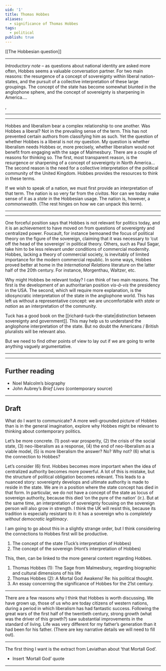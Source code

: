 ```yaml
---
uid: '1'
title: Thomas Hobbes
aliases:
  - significance of Thomas Hobbes
tags:
  - political
publish: true
---
```

[[The Hobbesian question]]
___
*Introductory note* – as questions about national identity are asked more often, Hobbes seems a valuable conversation partner. For two main reasons: the resurgence of a concept of sovereignty within liberal nation-states, and the pursuit of a collective interpretation of these large groupings. The concept of the state has become somewhat blunted in the anglophone sphere, and the concept of sovereignty is sharpening in America….

,
___
___
Hobbes and liberalism bear a complex relationship to one another. Was Hobbes a liberal? Not in the prevailing sense of the term. This has not prevented certain authors from classifying him as such. Yet the question of whether Hobbes is a liberal is not *my* question. My question is whether liberalism needs Hobbes or, more precisely, whether liberalism would not benefit from engaging with the sage of Malmesbury.  There are a couple of reasons for thinking so. The first, most transparent reason, is the resurgence or sharpening of a concept of sovereignty in North America…The second reason is the need for a collective interpretation of the political community of the United Kingdom. Hobbes provides the resources to think in these terms. 

If we wish to speak of a nation, we must first provide an interpretation of that term. The nation is so very far from the *civitas*. Nor can we today make sense of it as a *state* in the Hobbesian usage. The nation is, however, a *commonwealth*. (The rest hinges on how we can unpack this term). 
___
___
One forceful position says that Hobbes is not relevant for politics today, and it is an achievement to have moved on from questions of sovereignty and centralized power. Foucault, for instance bemoaned the focus of political theory on the figure of the sovereign, claiming that it was necessary to ‘cut off the head of the sovereign’ in political theory. Others, such as Paul Sagar, take him to be less relevant under conditions of commercial modernity. Hobbes, lacking a theory of commercial society, is inevitably of limited importance for the modern commercial republic.  In some ways, Hobbes proved better at home in the *International Relations* literature on the latter half of the 20th century. For instance, Morgenthau, Waltzer, etc.

Why might Hobbes be relevant today? I can think of two main reasons. The first is the development of an authoritarian position *vis-à-vis* the presidency in the USA. The second, which will require more explanation, is the idiosyncratic interpretation of the state in the anglophone world. This has left us without a representative concept: we are uncomfortable with *state* or *nation* as an interpretation of the community.

Tuck has a good book on the [[richard-tuck-the-state|distinction between sovereignty and government]]. This may help us to understand the anglophone interpretation of the state. But no doubt the Americans / British pluralists will be relevant also.

But we need to find other points of view to lay out if we are going to write anything vaguely argumentative.
___
___
## Further reading
- Noel Malcolm’s biography
- John Aubrey’s *Brief Lives* (contemporary source)
___
## Draft
What do I want to communicate? A more well-grounded picture of Hobbes than is in the general imagination, explore why Hobbes might be relevant to thinking about contemporary politics.

Let’s be more concrete. (1) post-war prosperity, (2) the crisis of the social state, (3) neo-liberalism as a response, (4) the end of neo-liberalism as a viable model, (5) is more liberalism the answer? No? Why not? (6) what is the connection to Hobbes?

Let’s consider (6) first. Hobbes becomes more important when the idea of centralized authority becomes more powerful. A lot of this is mistake, but the structure of political obligation becomes relevant. This leads to a nuanced story: sovereignty develops and ultimate authority is made to reside in the state. We are in a position where the state concept has died in that form. In particular, we do not have a concept of the state as locus of sovereign authority, because this died ‘on the pyre of the nation’ (ir.). But at the same time, an interpretation of sovereignty focusing on the sovereign person will also grow in strength. I think the UK will resist this, because its tradition is especially resistant to it: it has a sovereign who is *completely without democratic legitimacy*.

I am going to go about this in a slightly strange order, but I think considering the connections to Hobbes first will be productive. 
1. The concept of the state (Tuck’s interpretation of Hobbes)
2. The concept of the sovereign (Hont’s interpretation of Hobbes)

This, then, can be linked to the more general content regarding Hobbes.
1. Thomas Hobbes (1): The Sage from Malmesbury, regarding biographic and cultural dimensions of his life
2. Thomas Hobbes (2): A Mortal God Awakens! Re: his political thought.
3. An essay concerning the significance of Hobbes for the 21st century.
____

There are a few reasons why I think that Hobbes is worth discussing. We have grown up, those of us who are today citizens of western nations, during a period in which liberalism has had fantastic success. Following the great wars of the first half of the twentieth century, strong growth (what was the driver of this growth?) saw substantial improvements in the standard of living. Life was very different for my father’s generation than it had been for his father. (There are key narrative details we will need to fill out).

___
The first thing I want is the extract from Leviathan about ‘that Mortall God’.

- Insert ‘Mortall God’ quote




___
